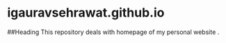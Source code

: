 igauravsehrawat.github.io
=========================

##Heading
This repository deals with homepage of my personal website .

